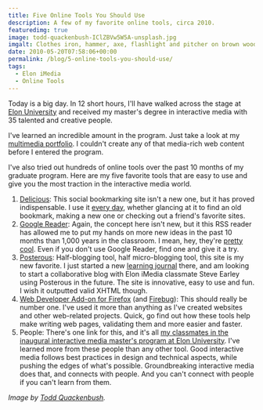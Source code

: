```yaml
---
title: Five Online Tools You Should Use
description: A few of my favorite online tools, circa 2010.
featuredimg: true
image: todd-quackenbush-IClZBVw5W5A-unsplash.jpg
imgalt: Clothes iron, hammer, axe, flashlight and pitcher on brown wooden table.
date: 2010-05-20T07:58:06+00:00
permalink: /blog/5-online-tools-you-should-use/
tags:
  - Elon iMedia
  - Online Tools
---
```


Today is a big day. In 12 short hours, I'll have walked across the stage at [Elon University](http://www.elon.edu/) and received my master's degree in interactive media with 35 talented and creative people.

I've learned an incredible amount in the program. Just take a look at my [multimedia portfolio](/projects/). I couldn't create any of that media-rich web content before I entered the program.

I've also tried out hundreds of online tools over the past 10 months of my graduate program. Here are my five favorite tools that are easy to use and give you the most traction in the interactive media world.

  1. [Delicious](http://delicious.com/): This social bookmarking site isn't a new one, but it has proved indispensable. I use it [every day](http://delicious.com/DavidAKennedy), whether glancing at it to find an old bookmark, making a new one or checking out a friend's favorite sites.
  2. [Google Reader](http://reader.google.com/): Again, the concept here isn't new, but it this RSS reader has allowed me to put my hands on more new ideas in the past 10 months than 1,000 years in the classroom. I mean, hey, they're [pretty cool](http://www.readwriteweb.com/archives/5_reasons_why_rss_readers_still_rock.php). Even if you don't use Google Reader, find one and give it a try.
  3. [Posterous](http://posterous.com/): Half-blogging tool, half micro-blogging tool, this site is my new favorite. I just started a new [learning journal](http://davidakennedy.posterous.com/) there, and am looking to start a collaborative blog with Elon iMedia classmate Steve Earley using Posterous in the future. The site is innovative, easy to use and fun. I wish it outputted valid XHTML though.
  4. [Web Developer Add-on for Firefox](https://addons.mozilla.org/en-US/firefox/addon/60/) (and [Firebug](http://getfirebug.com/)): This should really be number one. I've used it more than anything as I've created websites and other web-related projects. Quick, go find out how these tools help make writing web pages, validating them and more easier and faster.
  5. People: There's one link for this, and it's all [my classmates in the inaugural interactive media master's program at Elon University](http://www.elon.edu/e-web/academics/communications/interactive_media/imediaclass2009.xhtml). I've learned more from these people than any other tool. Good interactive media follows best practices in design and technical aspects, while pushing the edges of what's possible. Groundbreaking interactive media does that, and connects with people. And you can't connect with people if you can't learn from them.

_Image by [Todd Quackenbush](https://unsplash.com/photos/IClZBVw5W5A)._